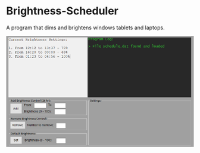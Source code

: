 # Brightness-Scheduler
A program that dims and brightens windows tablets and laptops.

![A Image of the interface](imagesMD/Scheduler2.png)
